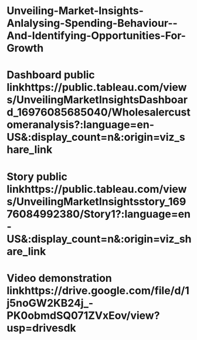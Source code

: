 # Unveiling-Market-Insights-Anlalysing-Spending-Behaviour--And-Identifying-Opportunities-For-Growth
# Dashboard public linkhttps://public.tableau.com/views/UnveilingMarketInsightsDashboard_16976085685040/Wholesalercustomeranalysis?:language=en-US&:display_count=n&:origin=viz_share_link
# Story public linkhttps://public.tableau.com/views/UnveilingMarketInsightsstory_16976084992380/Story1?:language=en-US&:display_count=n&:origin=viz_share_link
# Video demonstration linkhttps://drive.google.com/file/d/1j5noGW2KB24j_-PK0obmdSQ071ZVxEov/view?usp=drivesdk
